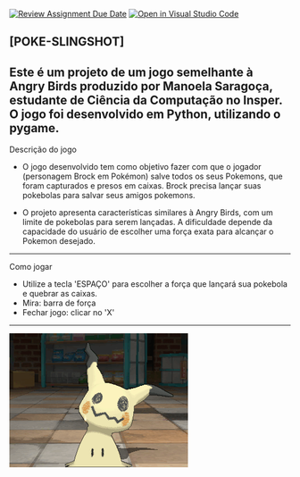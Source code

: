 [![Review Assignment Due Date](https://classroom.github.com/assets/deadline-readme-button-24ddc0f5d75046c5622901739e7c5dd533143b0c8e959d652212380cedb1ea36.svg)](https://classroom.github.com/a/F62_0SL3)
[![Open in Visual Studio Code](https://classroom.github.com/assets/open-in-vscode-718a45dd9cf7e7f842a935f5ebbe5719a5e09af4491e668f4dbf3b35d5cca122.svg)](https://classroom.github.com/online_ide?assignment_repo_id=10907945&assignment_repo_type=AssignmentRepo)
## [POKE-SLINGSHOT]
Este é um projeto de um jogo semelhante à Angry Birds produzido por Manoela Saragoça, estudante de Ciência da Computação no Insper. O jogo foi desenvolvido em Python, utilizando o pygame.
---
Descrição do jogo
 - O jogo desenvolvido tem como objetivo fazer com que o jogador (personagem Brock em Pokémon) salve todos os seus Pokemons, que foram capturados e presos em caixas. Brock precisa lançar suas pokebolas para salvar seus amigos pokemons.

 - O projeto apresenta características similares à Angry Birds, com um limite de pokebolas para serem lançadas. A dificuldade depende da capacidade do usuário de escolher uma força exata para alcançar o Pokemon desejado. 
---
Como jogar
- Utilize a tecla 'ESPAÇO' para escolher a força que lançará sua pokebola e quebrar as caixas.  
- Mira: barra de força 
- Fechar jogo: clicar no 'X' 
--- 
![Ajude](docs/imagens/gif.gif)